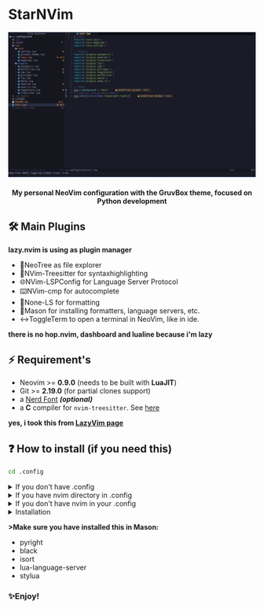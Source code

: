 # StarNVim
<div><img src="/.other/screenshot.png"></div>

<h4 align="center">My personal NeoVim configuration with the GruvBox theme, focused on Python development</h4>

## 🛠️  Main Plugins

<b>lazy.nvim is using as plugin manager</b>
 - 📂NeoTree as file explorer
 - 👔NVim-Treesitter for syntaxhighlighting
 - 🌐NVim-LSPConfig for Language Server Protocol
 - ⌨️NVim-cmp for autocomplete
 - 🔀None-LS for formatting
 - 🚮Mason for installing formatters, language servers, etc.
 - ↔️ToggleTerm to open a terminal in NeoVim, like in ide.

<b>there is no hop.nvim, dashboard and lualine because i'm lazy</b>

## ⚡️ Requirement's 

 - Neovim >= **0.9.0** (needs to be built with **LuaJIT**)
 - Git >= **2.19.0** (for partial clones support)
 - a [Nerd Font](https://www.nerdfonts.com/) **_(optional)_**
 - a **C** compiler for `nvim-treesitter`. See [here](https://github.com/nvim-treesitter/nvim-treesitter#requirements)

 <b>yes, i took this from [LazyVim page](https://github.com/LazyVim/LazyVim)</b>

## ❓ How to install (if you need this)

```sh
cd .config
```
<details><summary>If you don't have .config</summary>

```sh
mkdir .config
```
</details> 
<details><summary>If you have nvim directory in .config</summary>
<b>Create backup of your current nvim config</b>

 ```sh
mv nvim nvim.bak
mv ~/.local/share/nvim ~/.local/share/nvim.bak
```
</details>

<details><summary>If you don't have nvim in your .config</summary>

```sh
mkdir nvim
```
</details>

<details><summary>Installation</summary>
 
```sh
git clone https://github.com/qstargest/StarNVim.git
cd
nvim
```
</details>

<b>>Make sure you have installed this in Mason:</b>
- pyright
- black
- isort
- lua-language-server
- stylua


<h3>✨Enjoy!</h3>
